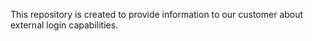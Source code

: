 This repository is created to provide information to our customer about external login capabilities.